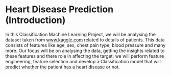 # Heart Disease Prediction (Introduction)
In this Classification Machine Learning Project, we will be analysing the dataset taken from www.kaggle.com related to details of patients. This data consists of features like age, sex, chest pain type, blood pressure and many more. Our focus will be on analysing the data, getting the insights related to these features and there role in affecting the target, we will perform feature engineering, feature selection and develop a Classification model that will predict whether the patient has a heart disease or not.
